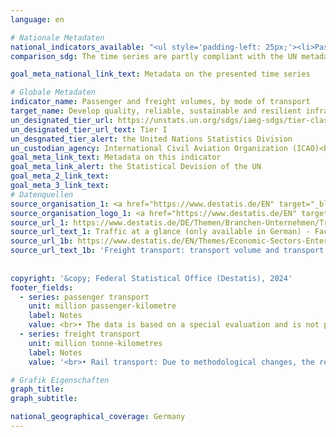 ```yaml
---
language: en    

# Nationale Metadaten    
national_indicators_available: "<ul style='padding-left: 25px;'><li>Passenger transport</li> <li> Freight transport</li></ul>"    
comparison_sdg: The time series are partly compliant with the UN metadata.    

goal_meta_national_link_text: Metadata on the presented time series    

# Globale Metadaten    
indicator_name: Passenger and freight volumes, by mode of transport    
target_name: Develop quality, reliable, sustainable and resilient infrastructure, including regional and transborder infrastructure, to support economic development and human well-being, with a focus on affordable and equitable access for all    
un_designated_tier_url: https://unstats.un.org/sdgs/iaeg-sdgs/tier-classification/    
un_designated_tier_url_text: Tier I    
un_desgnated_tier_alert: the United Nations Statistics Division    
un_custodian_agency: International Civil Aviation Organization (ICAO)<br>International Transport Forum (ITF)    
goal_meta_link_text: Metadata on this indicator    
goal_meta_link_alert: the Statistical Devision of the UN    
goal_meta_2_link_text:     
goal_meta_3_link_text:         
# Datenquellen
source_organisation_1: <a href="https://www.destatis.de/EN" target="_blank"> Federal Statistical Office (Destatis) </a>
source_organisation_logo_1: <a href="https://www.destatis.de/EN" target="_blank"><img src="https://sdg-indikatoren.de/public/OrgImgEn/destatis.png" alt="Logo destatis" style="height:60px; width:148px"/></a>
source_url_1: https://www.destatis.de/DE/Themen/Branchen-Unternehmen/Transport-Verkehr/Publikationen/Downloads-Querschnitt/verkehr-ueberblick-2080120187004.html
source_url_text_1: Traffic at a glance (only available in German) - Fachserie 8, Series 1.2
source_url_1b: https://www.destatis.de/EN/Themes/Economic-Sectors-Enterprises/Transport/Goods-Transport/Tables/goods-transport-lr.html
source_url_text_1b: 'Freight transport: transport volume and transport performance by mode of transport'
    
    
copyright: '&copy; Federal Statistical Office (Destatis), 2024'    
footer_fields:
  - series: passenger transport
    unit: million passenger-kilometre
    label: Notes
    value: <br>• The data is based on a special evaluation and is not publicly available. <br>• 2022 partly provisional data.
  - series: freight transport
    unit: million tonne-kilometres
    label: Notes
    value: '<br>• Rail transport: Due to methodological changes, the results from 2016 onwards are only comparable with previous years to a limited extend.<br>• Road transport: 2021 and 2022 provisional data.'    

# Grafik Eigenschaften    
graph_title: 
graph_subtitle:     

national_geographical_coverage: Germany    
---
```


<span></span>